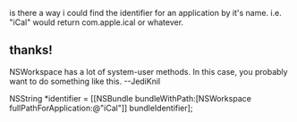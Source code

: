 is there a way i could find the identifier for an application by it's name.  i.e. "iCal" would return com.apple.ical or whatever.

thanks!
----
NSWorkspace has a lot of system-user methods. In this case, you probably want to do something like this. --JediKnil
    
NSString *identifier = [[NSBundle bundleWithPath:[NSWorkspace fullPathForApplication:@"iCal"]] bundleIdentifier];
